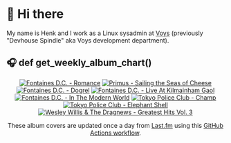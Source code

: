 # 👋 Hi there

My name is Henk and I work as a Linux sysadmin at <a href="https://www.voys.co/about/">Voys</a> (previously "Devhouse Spindle" aka Voys development department).

## 🎧 def get_weekly_album_chart()
<!-- lastfm -->
<p align="center"><a href="https://www.last.fm/music/Fontaines+D.C./Romance"><img src="https://lastfm.freetls.fastly.net/i/u/64s/4f4ae1fdc6b81d93c41c0054d596ccf0.png" title="Fontaines D.C. - Romance"></a> <a href="https://www.last.fm/music/Primus/Sailing+the+Seas+of+Cheese"><img src="https://lastfm.freetls.fastly.net/i/u/64s/933fb2f761db0cbc6c5e92af2a296aeb.jpg" title="Primus - Sailing the Seas of Cheese"></a> <a href="https://www.last.fm/music/Fontaines+D.C./Dogrel"><img src="https://lastfm.freetls.fastly.net/i/u/64s/a6e4705a174dcf7b423e82ed06038263.jpg" title="Fontaines D.C. - Dogrel"></a> <a href="https://www.last.fm/music/Fontaines+D.C./Live+At+Kilmainham+Gaol"><img src="https://lastfm.freetls.fastly.net/i/u/64s/6c2c9e8f85f51300cbc6e10633f9232e.jpg" title="Fontaines D.C. - Live At Kilmainham Gaol"></a> <a href="https://www.last.fm/music/Fontaines+D.C./In+The+Modern+World"><img src="https://lastfm.freetls.fastly.net/i/u/64s/6eb571ecd02cef43979214a2f5921781.jpg" title="Fontaines D.C. - In The Modern World"></a> <a href="https://www.last.fm/music/Tokyo+Police+Club/Champ"><img src="https://lastfm.freetls.fastly.net/i/u/64s/0b1d433fc6024f5cafe3237b84fd0102.jpg" title="Tokyo Police Club - Champ"></a> <a href="https://www.last.fm/music/Tokyo+Police+Club/Elephant+Shell"><img src="https://lastfm.freetls.fastly.net/i/u/64s/4565201f665047fbb86fc65444ef6953.jpg" title="Tokyo Police Club - Elephant Shell"></a> <a href="https://www.last.fm/music/Wesley+Willis+&+The+Dragnews/Greatest+Hits+Vol.+3"><img src="https://lastfm.freetls.fastly.net/i/u/64s/e112739a069f4aa6f0f2c1b2d04095e3.jpg" title="Wesley Willis & The Dragnews - Greatest Hits Vol. 3"></a> </p>

<p align="center">These album covers are updated once a day from <a href="https://www.last.fm/user/hbokh">Last.fm</a> using this <a href="https://github.com/marketplace/actions/lastfm-to-markdown">GitHub Actions workflow</a>.</p>
